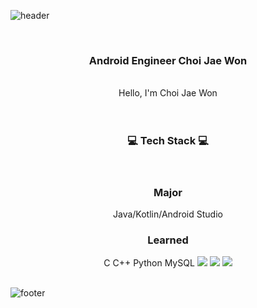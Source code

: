 ![header](https://capsule-render.vercel.app/api?type=waving&&color=gradient&height=100&section=header&fontSize=90)


<div align = "center">
  <br>
  <h3> Android Engineer Choi Jae Won</h3><br>
  Hello, I'm Choi Jae Won<br>
  <br><br>
  
  <h3>💻 Tech Stack 💻</h3>
  <br>
  
  <h3>Major</h3>
  Java/Kotlin/Android Studio
  
  <h3>Learned</h3>
  C C++ Python MySQL
  <img src="https://img.shields.io/badge/HTML-E34F26?style=flat-square&logo=HTML5&logoColor=white"/>
  <img src="https://img.shields.io/badge/CSS-1572B6?style=flat-square&logo=CSS3&logoColor=white"/>
  <img src="https://img.shields.io/badge/JavaScript-F7DF1E?style=flat-square&logo=JavaScript&logoColor=white"/>
</div>

<br>

![footer](https://capsule-render.vercel.app/api?type=waving&&color=gradient&height=100&section=footer&fontSize=90)
